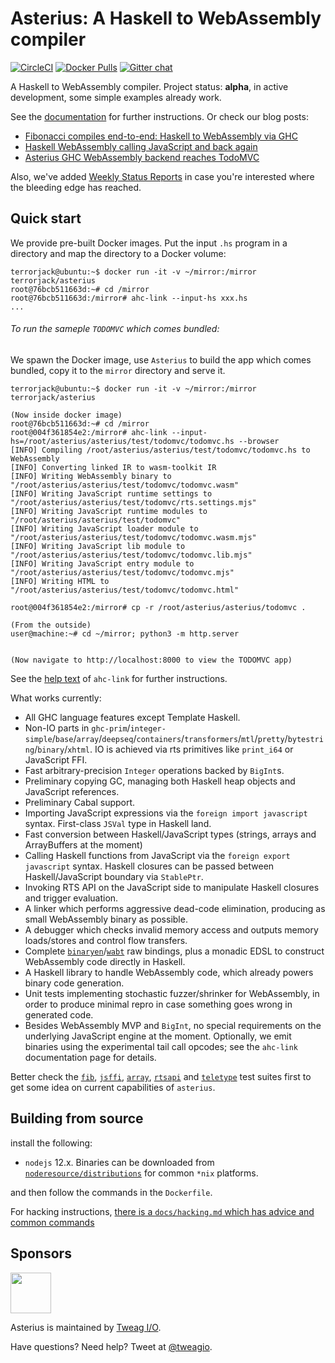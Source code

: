 # Asterius: A Haskell to WebAssembly compiler

[![CircleCI](https://circleci.com/gh/tweag/asterius/tree/master.svg?style=shield)](https://circleci.com/gh/tweag/asterius/tree/master)
[![Docker Pulls](https://img.shields.io/docker/pulls/terrorjack/asterius.svg)](https://hub.docker.com/r/terrorjack/asterius)
[![Gitter chat](https://badges.gitter.im/tweag/asterius.png)](https://gitter.im/tweag/asterius)

A Haskell to WebAssembly compiler. Project status: **alpha**, in active development, some simple examples already work.

See the [documentation](https://tweag.github.io/asterius) for further instructions. Or check our blog posts:

* [Fibonacci compiles end-to-end: Haskell to WebAssembly via GHC](https://www.tweag.io/posts/2018-05-29-hello-asterius.html)
* [Haskell WebAssembly calling JavaScript and back again](https://www.tweag.io/posts/2018-09-12-asterius-ffi.html)
* [Asterius GHC WebAssembly backend reaches TodoMVC](https://www.tweag.io/posts/2018-12-20-asterius-todomvc.html)

Also, we've added [Weekly Status Reports](https://tweag.github.io/asterius/reports) in case you're interested where the bleeding edge has reached.

## Quick start

We provide pre-built Docker images. Put the input `.hs` program in a directory and map the directory to a Docker volume:

```
terrorjack@ubuntu:~$ docker run -it -v ~/mirror:/mirror terrorjack/asterius
root@76bcb511663d:~# cd /mirror
root@76bcb511663d:/mirror# ahc-link --input-hs xxx.hs
...
```

###### To run the sameple `TODOMVC` which comes bundled:

We spawn the Docker image, use `Asterius` to build the app which comes bundled,
copy it to the `mirror` directory and serve it.

```
terrorjack@ubuntu:~$ docker run -it -v ~/mirror:/mirror terrorjack/asterius

(Now inside docker image)
root@76bcb511663d:~# cd /mirror
root@004f361854e2:/mirror# ahc-link --input-hs=/root/asterius/asterius/test/todomvc/todomvc.hs --browser
[INFO] Compiling /root/asterius/asterius/test/todomvc/todomvc.hs to WebAssembly
[INFO] Converting linked IR to wasm-toolkit IR
[INFO] Writing WebAssembly binary to "/root/asterius/asterius/test/todomvc/todomvc.wasm"
[INFO] Writing JavaScript runtime settings to "/root/asterius/asterius/test/todomvc/rts.settings.mjs"
[INFO] Writing JavaScript runtime modules to "/root/asterius/asterius/test/todomvc"
[INFO] Writing JavaScript loader module to "/root/asterius/asterius/test/todomvc/todomvc.wasm.mjs"
[INFO] Writing JavaScript lib module to "/root/asterius/asterius/test/todomvc/todomvc.lib.mjs"
[INFO] Writing JavaScript entry module to "/root/asterius/asterius/test/todomvc/todomvc.mjs"
[INFO] Writing HTML to "/root/asterius/asterius/test/todomvc/todomvc.html"

root@004f361854e2:/mirror# cp -r /root/asterius/asterius/todomvc .

(From the outside)
user@machine:~# cd ~/mirror; python3 -m http.server


(Now navigate to http://localhost:8000 to view the TODOMVC app)
```


See the [help text](https://tweag.github.io/asterius/ahc-link) of `ahc-link` for further instructions.

What works currently:

* All GHC language features except Template Haskell.
* Non-IO parts in `ghc-prim`/`integer-simple`/`base`/`array`/`deepseq`/`containers`/`transformers`/`mtl`/`pretty`/`bytestring`/`binary`/`xhtml`. IO is achieved via rts primitives like `print_i64` or JavaScript FFI.
* Fast arbitrary-precision `Integer` operations backed by `BigInt`s.
* Preliminary copying GC, managing both Haskell heap objects and JavaScript references.
* Preliminary Cabal support.
* Importing JavaScript expressions via the `foreign import javascript` syntax. First-class `JSVal` type in Haskell land.
* Fast conversion between Haskell/JavaScript types (strings, arrays and ArrayBuffers at the moment)
* Calling Haskell functions from JavaScript via the `foreign export javascript` syntax. Haskell closures can be passed between Haskell/JavaScript boundary via `StablePtr`.
* Invoking RTS API on the JavaScript side to manipulate Haskell closures and trigger evaluation.
* A linker which performs aggressive dead-code elimination, producing as small WebAssembly binary as possible.
* A debugger which checks invalid memory access and outputs memory loads/stores and control flow transfers.
* Complete [`binaryen`](https://github.com/WebAssembly/binaryen)/[`wabt`](https://github.com/WebAssembly/wabt) raw bindings, plus a monadic EDSL to construct WebAssembly code directly in Haskell.
* A Haskell library to handle WebAssembly code, which already powers binary code generation.
* Unit tests implementing stochastic fuzzer/shrinker for WebAssembly, in order to produce minimal repro in case something goes wrong in generated code.
* Besides WebAssembly MVP and `BigInt`, no special requirements on the underlying JavaScript engine at the moment. Optionally, we emit binaries using the experimental tail call opcodes; see the `ahc-link` documentation page for details.

Better check the [`fib`](asterius/test/fib/fib.hs), [`jsffi`](asterius/test/jsffi/jsffi.hs), [`array`](asterius/test/array/array.hs), [`rtsapi`](asterius/test/rtsapi.hs) and [`teletype`](asterius/test/teletype/teletype.hs) test suites first to get some idea on current capabilities of `asterius`.

## Building from source

install the following:

- `nodejs` 12.x. Binaries can be downloaded from [`noderesource/distributions`](https://github.com/nodesource/distributions) for common `*nix` platforms.

and then follow the commands in the `Dockerfile`. 

For hacking instructions, [there is a `docs/hacking.md` which has advice and common commands](docs/hacking.md)

## Sponsors

[<img src="https://www.tweag.io/img/tweag-med.png" height="65">](https://tweag.io)

Asterius is maintained by [Tweag I/O](https://tweag.io/).

Have questions? Need help? Tweet at [@tweagio](https://twitter.com/tweagio).
